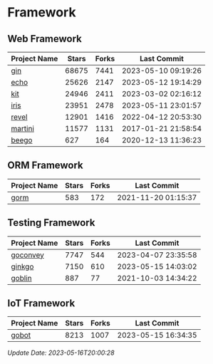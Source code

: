 # Framework

## Web Framework
| Project Name | Stars | Forks | Last Commit |
| ------------ | ----- | ----- | ----------- |
| [gin](https://github.com/gin-gonic/gin) | 68675 | 7441 | 2023-05-10 09:19:26 |
| [echo](https://github.com/labstack/echo) | 25626 | 2147 | 2023-05-12 19:14:29 |
| [kit](https://github.com/go-kit/kit) | 24946 | 2411 | 2023-03-02 02:16:12 |
| [iris](https://github.com/kataras/iris) | 23951 | 2478 | 2023-05-11 23:01:57 |
| [revel](https://github.com/revel/revel) | 12901 | 1416 | 2022-04-12 20:53:30 |
| [martini](https://github.com/go-martini/martini) | 11577 | 1131 | 2017-01-21 21:58:54 |
| [beego](https://github.com/astaxie/beego) | 627 | 164 | 2020-12-13 11:36:23 |

## ORM Framework
| Project Name | Stars | Forks | Last Commit |
| ------------ | ----- | ----- | ----------- |
| [gorm](https://github.com/jinzhu/gorm) | 583 | 172 | 2021-11-20 01:15:37 |

## Testing Framework
| Project Name | Stars | Forks | Last Commit |
| ------------ | ----- | ----- | ----------- |
| [goconvey](https://github.com/smartystreets/goconvey) | 7747 | 544 | 2023-04-07 23:35:58 |
| [ginkgo](https://github.com/onsi/ginkgo) | 7150 | 610 | 2023-05-15 14:03:02 |
| [goblin](https://github.com/franela/goblin) | 887 | 77 | 2021-10-03 14:34:22 |

## IoT Framework
| Project Name | Stars | Forks | Last Commit |
| ------------ | ----- | ----- | ----------- |
| [gobot](https://github.com/hybridgroup/gobot) | 8213 | 1007 | 2023-05-15 16:34:35 |

*Update Date: 2023-05-16T20:00:28*